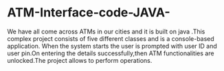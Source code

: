 # ATM-Interface-code-JAVA-
We have all come across ATMs in our cities and it is built on java .This complex project consists of five different classes and is a console-based application. When the system starts the user is prompted with user ID and user pin.On entering the details successfully,then ATM functionalities are unlocked.The project allows to perform operations.    
